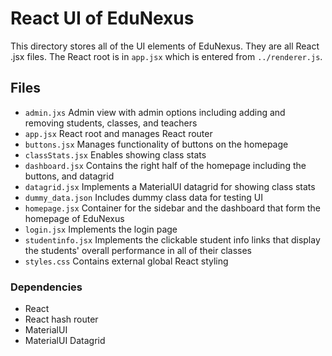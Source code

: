 # React UI of EduNexus

This directory stores all of the UI elements of EduNexus. They are all React .jsx files. The React root is in `app.jsx` which is entered from `../renderer.js`. 

## Files
- `admin.jxs` Admin view with admin options including adding and removing students, classes, and teachers
- `app.jsx` React root and manages React router
- `buttons.jsx` Manages functionality of buttons on the homepage
- `classStats.jsx` Enables showing class stats
- `dashboard.jsx` Contains the right half of the homepage including the buttons, and datagrid
- `datagrid.jsx` Implements a MaterialUI datagrid for showing class stats
- `dummy_data.json` Includes dummy class data for testing UI
- `homepage.jsx` Container for the sidebar and the dashboard that form the homepage of EduNexus
- `login.jsx` Implements the login page
- `studentinfo.jsx` Implements the clickable student info links that display the students' overall performance in all of their classes
- `styles.css` Contains external global React styling

### Dependencies
- React
- React hash router
- MaterialUI
- MaterialUI Datagrid